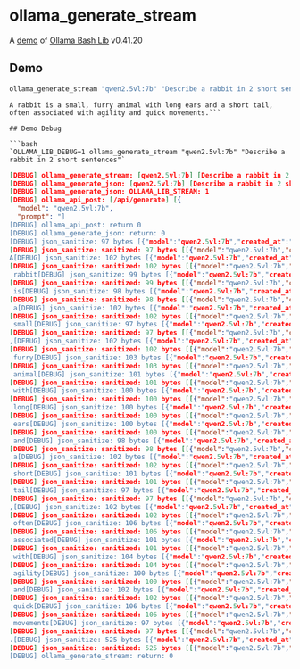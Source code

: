 # ollama_generate_stream

A [demo](../README.md#demos) of [Ollama Bash Lib](https://github.com/attogram/ollama-bash-lib) v0.41.20

## Demo

```bash
ollama_generate_stream "qwen2.5vl:7b" "Describe a rabbit in 2 short sentences"
```
```
A rabbit is a small, furry animal with long ears and a short tail, often associated with agility and quick movements.```

## Demo Debug

```bash
`OLLAMA_LIB_DEBUG=1 ollama_generate_stream "qwen2.5vl:7b" "Describe a rabbit in 2 short sentences"`
```
```json
[DEBUG] ollama_generate_stream: [qwen2.5vl:7b] [Describe a rabbit in 2 short sentences]
[DEBUG] ollama_generate_json: [qwen2.5vl:7b] [Describe a rabbit in 2 short sentences]
[DEBUG] ollama_generate_json: OLLAMA_LIB_STREAM: 1
[DEBUG] ollama_api_post: [/api/generate] [{
  "model": "qwen2.5vl:7b",
  "prompt": "]
[DEBUG] ollama_api_post: return 0
[DEBUG] ollama_generate_json: return: 0
[DEBUG] json_sanitize: 97 bytes [{"model":"qwen2.5vl:7b","created_at":"2025]
[DEBUG] json_sanitize: sanitized: 97 bytes [[{"model":"qwen2.5vl:7b","created_at":"2025]]
A[DEBUG] json_sanitize: 102 bytes [{"model":"qwen2.5vl:7b","created_at":"2025]
[DEBUG] json_sanitize: sanitized: 102 bytes [[{"model":"qwen2.5vl:7b","created_at":"2025]]
 rabbit[DEBUG] json_sanitize: 99 bytes [{"model":"qwen2.5vl:7b","created_at":"2025]
[DEBUG] json_sanitize: sanitized: 99 bytes [[{"model":"qwen2.5vl:7b","created_at":"2025]]
 is[DEBUG] json_sanitize: 98 bytes [{"model":"qwen2.5vl:7b","created_at":"2025]
[DEBUG] json_sanitize: sanitized: 98 bytes [[{"model":"qwen2.5vl:7b","created_at":"2025]]
 a[DEBUG] json_sanitize: 102 bytes [{"model":"qwen2.5vl:7b","created_at":"2025]
[DEBUG] json_sanitize: sanitized: 102 bytes [[{"model":"qwen2.5vl:7b","created_at":"2025]]
 small[DEBUG] json_sanitize: 97 bytes [{"model":"qwen2.5vl:7b","created_at":"2025]
[DEBUG] json_sanitize: sanitized: 97 bytes [[{"model":"qwen2.5vl:7b","created_at":"2025]]
,[DEBUG] json_sanitize: 102 bytes [{"model":"qwen2.5vl:7b","created_at":"2025]
[DEBUG] json_sanitize: sanitized: 102 bytes [[{"model":"qwen2.5vl:7b","created_at":"2025]]
 furry[DEBUG] json_sanitize: 103 bytes [{"model":"qwen2.5vl:7b","created_at":"2025]
[DEBUG] json_sanitize: sanitized: 103 bytes [[{"model":"qwen2.5vl:7b","created_at":"2025]]
 animal[DEBUG] json_sanitize: 101 bytes [{"model":"qwen2.5vl:7b","created_at":"2025]
[DEBUG] json_sanitize: sanitized: 101 bytes [[{"model":"qwen2.5vl:7b","created_at":"2025]]
 with[DEBUG] json_sanitize: 100 bytes [{"model":"qwen2.5vl:7b","created_at":"2025]
[DEBUG] json_sanitize: sanitized: 100 bytes [[{"model":"qwen2.5vl:7b","created_at":"2025]]
 long[DEBUG] json_sanitize: 100 bytes [{"model":"qwen2.5vl:7b","created_at":"2025]
[DEBUG] json_sanitize: sanitized: 100 bytes [[{"model":"qwen2.5vl:7b","created_at":"2025]]
 ears[DEBUG] json_sanitize: 100 bytes [{"model":"qwen2.5vl:7b","created_at":"2025]
[DEBUG] json_sanitize: sanitized: 100 bytes [[{"model":"qwen2.5vl:7b","created_at":"2025]]
 and[DEBUG] json_sanitize: 98 bytes [{"model":"qwen2.5vl:7b","created_at":"2025]
[DEBUG] json_sanitize: sanitized: 98 bytes [[{"model":"qwen2.5vl:7b","created_at":"2025]]
 a[DEBUG] json_sanitize: 102 bytes [{"model":"qwen2.5vl:7b","created_at":"2025]
[DEBUG] json_sanitize: sanitized: 102 bytes [[{"model":"qwen2.5vl:7b","created_at":"2025]]
 short[DEBUG] json_sanitize: 101 bytes [{"model":"qwen2.5vl:7b","created_at":"2025]
[DEBUG] json_sanitize: sanitized: 101 bytes [[{"model":"qwen2.5vl:7b","created_at":"2025]]
 tail[DEBUG] json_sanitize: 97 bytes [{"model":"qwen2.5vl:7b","created_at":"2025]
[DEBUG] json_sanitize: sanitized: 97 bytes [[{"model":"qwen2.5vl:7b","created_at":"2025]]
,[DEBUG] json_sanitize: 102 bytes [{"model":"qwen2.5vl:7b","created_at":"2025]
[DEBUG] json_sanitize: sanitized: 102 bytes [[{"model":"qwen2.5vl:7b","created_at":"2025]]
 often[DEBUG] json_sanitize: 106 bytes [{"model":"qwen2.5vl:7b","created_at":"2025]
[DEBUG] json_sanitize: sanitized: 106 bytes [[{"model":"qwen2.5vl:7b","created_at":"2025]]
 associated[DEBUG] json_sanitize: 101 bytes [{"model":"qwen2.5vl:7b","created_at":"2025]
[DEBUG] json_sanitize: sanitized: 101 bytes [[{"model":"qwen2.5vl:7b","created_at":"2025]]
 with[DEBUG] json_sanitize: 104 bytes [{"model":"qwen2.5vl:7b","created_at":"2025]
[DEBUG] json_sanitize: sanitized: 104 bytes [[{"model":"qwen2.5vl:7b","created_at":"2025]]
 agility[DEBUG] json_sanitize: 100 bytes [{"model":"qwen2.5vl:7b","created_at":"2025]
[DEBUG] json_sanitize: sanitized: 100 bytes [[{"model":"qwen2.5vl:7b","created_at":"2025]]
 and[DEBUG] json_sanitize: 102 bytes [{"model":"qwen2.5vl:7b","created_at":"2025]
[DEBUG] json_sanitize: sanitized: 102 bytes [[{"model":"qwen2.5vl:7b","created_at":"2025]]
 quick[DEBUG] json_sanitize: 106 bytes [{"model":"qwen2.5vl:7b","created_at":"2025]
[DEBUG] json_sanitize: sanitized: 106 bytes [[{"model":"qwen2.5vl:7b","created_at":"2025]]
 movements[DEBUG] json_sanitize: 97 bytes [{"model":"qwen2.5vl:7b","created_at":"2025]
[DEBUG] json_sanitize: sanitized: 97 bytes [[{"model":"qwen2.5vl:7b","created_at":"2025]]
.[DEBUG] json_sanitize: 525 bytes [{"model":"qwen2.5vl:7b","created_at":"2025]
[DEBUG] json_sanitize: sanitized: 525 bytes [[{"model":"qwen2.5vl:7b","created_at":"2025]]
[DEBUG] ollama_generate_stream: return: 0
```
